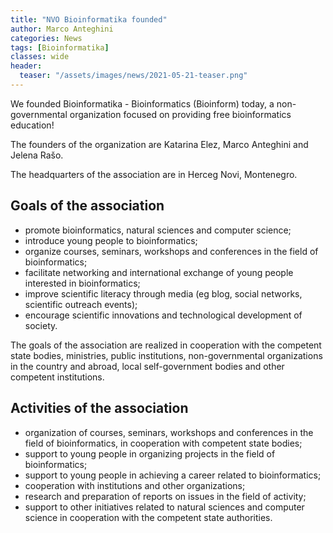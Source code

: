 ```yaml
---
title: "NVO Bioinformatika founded"
author: Marco Anteghini
categories: News
tags: [Bioinformatika]
classes: wide
header:
  teaser: "/assets/images/news/2021-05-21-teaser.png"
---
```


We founded Bioinformatika - Bioinformatics (Bioinform) today, a non-governmental organization focused on providing free bioinformatics education!

The founders of the organization are Katarina Elez, Marco Anteghini and Jelena Rašo.

The headquarters of the association are in Herceg Novi, Montenegro.

## Goals of the association
- promote bioinformatics, natural sciences and computer science;
- introduce young people to bioinformatics;
- organize courses, seminars, workshops and conferences in the field of bioinformatics;
- facilitate networking and international exchange of young people interested in bioinformatics;
- improve scientific literacy through media (eg blog, social networks, scientific outreach events);
- encourage scientific innovations and technological development of society.

The goals of the association are realized in cooperation with the competent state bodies, ministries, public institutions, non-governmental organizations in the country and abroad, local self-government bodies and other competent institutions.

## Activities of the association
- organization of courses, seminars, workshops and conferences in the field of bioinformatics, in cooperation with competent state bodies;
- support to young people in organizing projects in the field of bioinformatics;
- support to young people in achieving a career related to bioinformatics;
- cooperation with institutions and other organizations;
- research and preparation of reports on issues in the field of activity;
- support to other initiatives related to natural sciences and computer science in cooperation with the competent state authorities.
